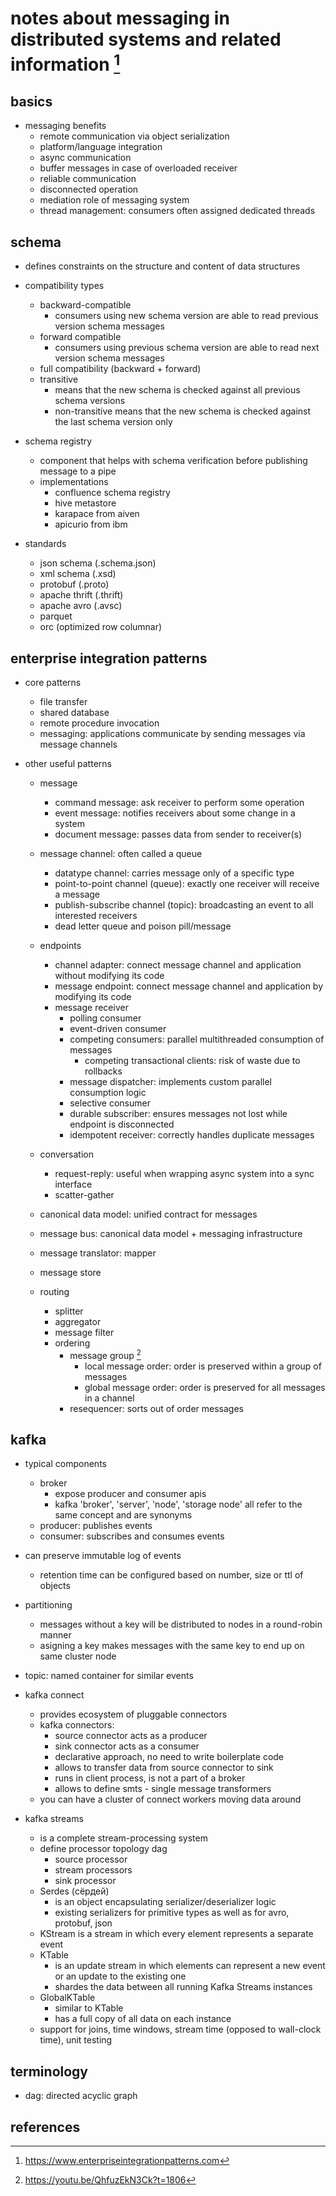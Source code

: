 # notes about messaging in distributed systems and related information [^1]

## basics

- messaging benefits
  - remote communication via object serialization
  - platform/language integration
  - async communication 
  - buffer messages in case of overloaded receiver
  - reliable communication
  - disconnected operation
  - mediation role of messaging system
  - thread management: consumers often assigned dedicated threads


## schema

- defines constraints on the structure and content of data structures
- compatibility types
  - backward-compatible
    - consumers using new schema version are able to read previous version schema messages
  - forward compatible
    - consumers using previous schema version are able to read next version schema messages
  - full compatibility (backward + forward)
  - transitive
    - means that the new schema is checked against all previous schema versions
    - non-transitive means that the new schema is checked against the last schema version only

- schema registry
  - component that helps with schema verification before publishing message to a pipe
  - implementations
    - confluence schema registry
    - hive metastore
    - karapace from aiven
    - apicurio from ibm
  
- standards
  - json schema (.schema.json)
  - xml schema (.xsd)
  - protobuf (.proto)
  - apache thrift (.thrift)
  - apache avro (.avsc)
  - parquet
  - orc (optimized row columnar)


## enterprise integration patterns

- core patterns
  - file transfer
  - shared database
  - remote procedure invocation
  - messaging: applications communicate by sending messages via message channels

- other useful patterns
  - message
    - command message: ask receiver to perform some operation
    - event message: notifies receivers about some change in a system
    - document message: passes data from sender to receiver(s)
  
  - message channel: often called a queue
    - datatype channel: carries message only of a specific type
    - point-to-point channel (queue): exactly one receiver will receive a message
    - publish-subscribe channel (topic): broadcasting an event to all interested receivers
    - dead letter queue and poison pill/message
  
  - endpoints
    - channel adapter: connect message channel and application without modifying its code
    - message endpoint: connect message channel and application by modifying its code
    - message receiver
      - polling consumer
      - event-driven consumer
      - competing consumers: parallel multithreaded consumption of messages
        - competing transactional clients: risk of waste due to rollbacks
      - message dispatcher: implements custom parallel consumption logic
      - selective consumer
      - durable subscriber: ensures messages not lost while endpoint is disconnected
      - idempotent receiver: correctly handles duplicate messages
  
  - conversation
    - request-reply: useful when wrapping async system into a sync interface
    - scatter-gather

  - canonical data model: unified contract for messages
  - message bus: canonical data model + messaging infrastructure
  
  - message translator: mapper

  - message store

  - routing
    - splitter
    - aggregator
    - message filter
    - ordering
      - message group [^2]
        - local message order: order is preserved within a group of messages
        - global message order: order is preserved for all messages in a channel
      - resequencer: sorts out of order messages 


## kafka

- typical components
  - broker
    - expose producer and consumer apis
    - kafka 'broker', 'server', 'node', 'storage node' all refer to the same concept and are synonyms
  - producer: publishes events
  - consumer: subscribes and consumes events

- can preserve immutable log of events
  - retention time can be configured based on number, size or ttl of objects

- partitioning
  - messages without a key will be distributed to nodes in a round-robin manner
  - asigning a key makes messages with the same key to end up on same cluster node

- topic: named container for similar events

- kafka connect
  - provides ecosystem of pluggable connectors
  - kafka connectors: 
    - source connector acts as a producer
    - sink connector acts as a consumer
    - declarative approach, no need to write boilerplate code
    - allows to transfer data from source connector to sink
    - runs in client process, is not a part of a broker
    - allows to define smts - single message transformers
  - you can have a cluster of connect workers moving data around

- kafka streams
  - is a complete stream-processing system
  - define processor topology dag
    - source processor
    - stream processors
    - sink processor
  - Serdes (сёрдей) 
    - is an object encapsulating serializer/deserializer logic
    - existing serializers for primitive types as well as for avro, protobuf, json
  - KStream is a stream in which every element represents a separate event
  - KTable
    - is an update stream in which elements can represent a new event or an update to the existing one
    - shardes the data between all running Kafka Streams instances
  - GlobalKTable
    - similar to KTable
    - has a full copy of all data on each instance
  - support for joins, time windows, stream time (opposed to wall-clock time), unit testing


## terminology

- dag: directed acyclic graph


## references

[^1]: https://www.enterpriseintegrationpatterns.com
[^2]: https://youtu.be/QhfuzEkN3Ck?t=1806
